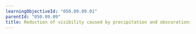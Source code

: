 ```yaml
---
learningObjectiveId: "050.09.09.01"
parentId: "050.09.09"
title: Reduction of visibility caused by precipitation and obscurations
---
```

